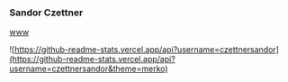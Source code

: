 ### Sandor Czettner
[www](https://czettner.com)

![https://github-readme-stats.vercel.app/api?username=czettnersandor](https://github-readme-stats.vercel.app/api?username=czettnersandor&theme=merko)